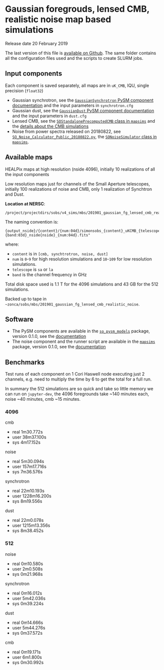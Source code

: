Gaussian foregrouds, lensed CMB, realistic noise map based simulations
======================================================================

Release date 20 February 2019

The last version of this file is [available on Github](https://github.com/simonsobs/map_based_simulations/tree/master/201901_gaussian_fg_lensed_cmb_realistic_noise).
The same folder contains all the configuration files used and the scripts to create SLURM jobs.

## Input components

Each component is saved separately, all maps are in `uK_CMB`, IQU, single precision (`float32`)

* Gaussian synchrotron, see the [`GaussianSynchrotron` PySM component documentation](https://so-pysm-models.readthedocs.io/en/0.1.dev/models.html#gaussiansynchrotron) and the input parameters in `synchrotron.cfg`
* Gaussian dust, see the [`GaussianDust` PySM component documentation](https://so-pysm-models.readthedocs.io/en/0.1.dev/models.html#gaussiandust) and the input parameters in `dust.cfg`
* Lensed CMB, see the [`SOStandalonePrecomputedCMB` class in `mapsims`](https://mapsims.readthedocs.io/en/0.1.dev/api/mapsims.SOStandalonePrecomputedCMB.html#mapsims.SOStandalonePrecomputedCMB) and the [details about the CMB simulations](https://mapsims.readthedocs.io/en/0.1.dev/models.html#available-cosmic-microwave-background-simulations)
* Noise from power spectra released on 20180822, see [`SO_Noise_Calculator_Public_20180822.py`](https://github.com/simonsobs/mapsims/blob/0.1.0/mapsims/SO_Noise_Calculator_Public_20180822.py), the [`SONoiseSimulator` class in `mapsims`](https://mapsims.readthedocs.io/en/0.1.dev/models.html#noise-power-spectra-and-hitmaps).

## Available maps

HEALPix maps at high resolution (nside 4096), initially 10 realizations of all the input components

Low resolution maps just for channels of the Small Aperture telescopes, initially 100 realizations of noise and CMB, only 1 realization of Synchtron and Dust.

**Location at NERSC**:

    /project/projectdirs/sobs/v4_sims/mbs/201901_gaussian_fg_lensed_cmb_realistic_noise

The naming convention is:

    {output_nside}/{content}/{num:04d}/simonsobs_{content}_uKCMB_{telescope}{band:03d}_nside{nside}_{num:04d}.fits"

where:

* `content` is in `[cmb, synchtrotron, noise, dust]`
* `num` is `0`-`9` for high resolution simulations and `10`-`109` for low resolution simulations.
* `telescope` is `sa` or `la`
* `band` is the channel frequency in GHz

Total disk space used is 1.1 T for the 4096 simulations and 43 GB for the 512 simulations.

Backed up to tape in `~zonca/sobs/mbs/201901_gaussian_fg_lensed_cmb_realistic_noise`.

## Software

* The PySM components are available in the [`so_pysm_models`](https://github.com/simonsobs/so_pysm_models) package, version 0.1.0, see the [documentation](https://so-pysm-models.readthedocs.io/en/0.1.dev)
* The noise component and the runner script are available in the [`mapsims`](https://github.com/simonsobs/mapsims) package, version 0.1.0, see the [documentation](https://mapsims.readthedocs.io/en/0.1.dev)

## Benchmarks

Test runs of each component on 1 Cori Haswell node executing just 2 channels,
e.g. need to multiply the time by 6 to get the total for a full run.

In summary the 512 simulations are so quick and take so little memory we can run on `jupyter-dev`,
the 4096 foregrounds take ~140 minutes each, noise ~40 minutes, cmb ~15 minutes.

### 4096

cmb

* real    1m30.772s
* user    38m37.100s
* sys     4m17.152s

noise

* real    5m30.094s
* user    157m17.716s
* sys     7m36.576s

synchrotron

* real    22m10.193s
* user    1228m16.200s
* sys     8m19.556s

dust

* real    22m0.078s
* user    1215m13.356s
* sys     8m38.452s

### 512

noise

* real    0m10.580s
* user    2m0.508s
* sys     0m21.968s

synchrotron

* real    0m16.012s
* user    5m42.036s
* sys     0m39.224s

dust

* real    0m14.666s
* user    5m44.276s
* sys     0m37.572s

cmb

* real    0m19.171s
* user    6m1.800s
* sys     0m30.992s
